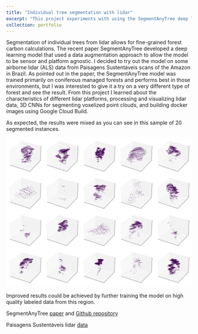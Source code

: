 ```yaml
---
title: "Individual tree segmentation with lidar"
excerpt: "This project experiments with using the SegmentAnyTree deep learning model on lidar data from the Amazon rainforest. <br/><img src='/images/segment-trees.png'>"
collection: portfolio
---
```


Segmentation of individual trees from lidar allows for fine-grained forest carbon calculations. The recent paper SegmentAnyTree developed a deep learning model that used a data augmentation approach to allow the model to be sensor and platform agnostic. I decided to try out the model on some airborne lidar (ALS) data from Paisagens Sustentáveis scans of the Amazon in Brazil. As pointed out in the paper, the SegmentAnyTree model was trained primarily on coniferous managed forests and performs best in those environments, but I was interested to give it a try on a very different type of forest and see the result. From this project I learned about the characteristics of different lidar platforms, processing and visualizing lidar data, 3D CNNs for segmenting voxelized point clouds, and building docker images using Google Cloud Build.

As expected, the results were mixed as you can see in this sample of 20 segmented instances.

![segmentation results](/images/segment-trees.png)

Improved results could be achieved by further training the model on high quality labeled data from this region.

SegmentAnyTree [paper](https://www.sciencedirect.com/science/article/pii/S0034425724003936) and [Github repository](https://github.com/SmartForest-no/SegmentAnyTree)

Paisagens Sustentáveis lidar [data](https://www.redape.dados.embrapa.br/dataset.xhtml?persistentId=doi:10.48432/W6S9KI)